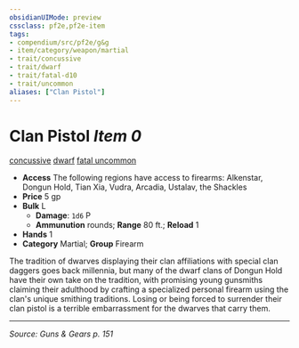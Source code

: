 ```yaml
---
obsidianUIMode: preview
cssclass: pf2e,pf2e-item
tags:
- compendium/src/pf2e/g&g
- item/category/weapon/martial
- trait/concussive
- trait/dwarf
- trait/fatal-d10
- trait/uncommon
aliases: ["Clan Pistol"]
---
```

# Clan Pistol *Item 0*  
[concussive](concussive-g-g.md "Concussive Weapon Trait")  [dwarf](dwarf.md "Dwarf Ancestry & Heritage Trait")  [fatal <d10>](rules/traits/fatal-d10.md "Fatal Weapon Trait")  [uncommon](uncommon.md "Uncommon Rarity Trait")  

- **Access** The following regions have access to firearms: Alkenstar, Dongun Hold, Tian Xia, Vudra, Arcadia, Ustalav, the Shackles
- **Price** 5 gp
- **Bulk** L
  - **Damage**: `1d6` P
  - **Ammunution** rounds; **Range** 80 ft.; **Reload** 1
- **Hands** 1
- **Category** Martial; **Group** Firearm 

The tradition of dwarves displaying their clan affiliations with special clan daggers goes back millennia, but many of the dwarf clans of Dongun Hold have their own take on the tradition, with promising young gunsmiths claiming their adulthood by crafting a specialized personal firearm using the clan's unique smithing traditions. Losing or being forced to surrender their clan pistol is a terrible embarrassment for the dwarves that carry them.


---
*Source: Guns & Gears p. 151*